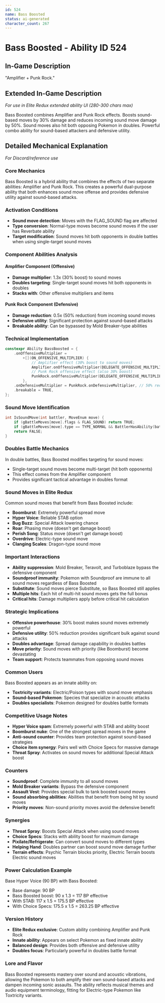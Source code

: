 ```yaml
---
id: 524
name: Bass Boosted
status: ai-generated
character_count: 267
---
```


# Bass Boosted - Ability ID 524

## In-Game Description
"Amplifier + Punk Rock."

## Extended In-Game Description
*For use in Elite Redux extended ability UI (280-300 chars max)*

Bass Boosted combines Amplifier and Punk Rock effects. Boosts sound-based moves by 30% damage and reduces incoming sound move damage by 50%. Sound moves also hit both opposing Pokemon in doubles. Powerful combo ability for sound-based attackers and defensive utility.

## Detailed Mechanical Explanation
*For Discord/reference use*

### Core Mechanics
Bass Boosted is a hybrid ability that combines the effects of two separate abilities: Amplifier and Punk Rock. This creates a powerful dual-purpose ability that both enhances sound move offense and provides defensive utility against sound-based attacks.

### Activation Conditions
- **Sound move detection**: Moves with the FLAG_SOUND flag are affected
- **Type conversion**: Normal-type moves become sound moves if the user has Reverbate ability
- **Target modification**: Sound moves hit both opponents in double battles when using single-target sound moves

### Component Abilities Analysis

#### Amplifier Component (Offensive)
- **Damage multiplier**: 1.3x (30% boost) to sound moves
- **Doubles targeting**: Single-target sound moves hit both opponents in doubles
- **Stacks with**: Other offensive multipliers and items

#### Punk Rock Component (Defensive)
- **Damage reduction**: 0.5x (50% reduction) from incoming sound moves
- **Defensive utility**: Significant protection against sound-based attacks
- **Breakable ability**: Can be bypassed by Mold Breaker-type abilities

### Technical Implementation
```c
constexpr Ability BassBoosted = {
    .onOffensiveMultiplier =
        +[](ON_OFFENSIVE_MULTIPLIER) {
            // Amplifier effect (30% boost to sound moves)
            Amplifier.onOffensiveMultiplier(DELEGATE_OFFENSIVE_MULTIPLIER);
            // Punk Rock offensive effect (also 30% boost)
            PunkRock.onOffensiveMultiplier(DELEGATE_OFFENSIVE_MULTIPLIER);
        },
    .onDefensiveMultiplier = PunkRock.onDefensiveMultiplier, // 50% reduction
    .breakable = TRUE,
};
```

### Sound Move Identification
```c
int IsSoundMove(int battler, MoveEnum move) {
    if (gBattleMoves[move].flags & FLAG_SOUND) return TRUE;
    if (gBattleMoves[move].type == TYPE_NORMAL && BattlerHasAbility(battler, ABILITY_REVERBATE, FALSE)) return TRUE;
    return FALSE;
}
```

### Doubles Battle Mechanics
In double battles, Bass Boosted modifies targeting for sound moves:
- Single-target sound moves become multi-target (hit both opponents)
- This effect comes from the Amplifier component
- Provides significant tactical advantage in doubles format

### Sound Moves in Elite Redux
Common sound moves that benefit from Bass Boosted include:
- **Boomburst**: Extremely powerful spread move
- **Hyper Voice**: Reliable STAB option
- **Bug Buzz**: Special Attack lowering chance
- **Roar**: Phasing move (doesn't get damage boost)
- **Perish Song**: Status move (doesn't get damage boost)
- **Overdrive**: Electric-type sound move
- **Clanging Scales**: Dragon-type sound move

### Important Interactions
- **Ability suppression**: Mold Breaker, Teravolt, and Turboblaze bypass the defensive component
- **Soundproof immunity**: Pokemon with Soundproof are immune to all sound moves regardless of Bass Boosted
- **Substitute**: Sound moves pierce Substitute, so Bass Boosted still applies
- **Multiple hits**: Each hit of multi-hit sound moves gets the full bonus
- **Critical hits**: Damage multipliers apply before critical hit calculation

### Strategic Implications
- **Offensive powerhouse**: 30% boost makes sound moves extremely powerful
- **Defensive utility**: 50% reduction provides significant bulk against sound attacks
- **Doubles advantage**: Spread damage capability in doubles battles
- **Move priority**: Sound moves with priority (like Boomburst) become devastating
- **Team support**: Protects teammates from opposing sound moves

### Common Users
Bass Boosted appears as an innate ability on:
- **Toxtricity variants**: Electric/Poison types with sound move emphasis
- **Sound-based Pokemon**: Species that specialize in acoustic attacks
- **Doubles specialists**: Pokemon designed for doubles battle formats

### Competitive Usage Notes
- **Hyper Voice spam**: Extremely powerful with STAB and ability boost
- **Boomburst nuke**: One of the strongest spread moves in the game
- **Anti-sound counter**: Provides team protection against sound-based strategies
- **Choice item synergy**: Pairs well with Choice Specs for massive damage
- **Throat Spray**: Activates on sound moves for additional Special Attack boost

### Counters
- **Soundproof**: Complete immunity to all sound moves
- **Mold Breaker variants**: Bypass the defensive component
- **Assault Vest**: Provides special bulk to tank boosted sound moves
- **Sound absorbing abilities**: Abilities that benefit from being hit by sound moves
- **Priority moves**: Non-sound priority moves avoid the defensive benefit

### Synergies
- **Throat Spray**: Boosts Special Attack when using sound moves
- **Choice Specs**: Stacks with ability boost for maximum damage
- **Pixilate/Refrigerate**: Can convert sound moves to different types
- **Helping Hand**: Doubles partner can boost sound move damage further
- **Terrain effects**: Psychic Terrain blocks priority, Electric Terrain boosts Electric sound moves

### Power Calculation Example
Base Hyper Voice (90 BP) with Bass Boosted:
- Base damage: 90 BP
- Bass Boosted boost: 90 x 1.3 = 117 BP effective
- With STAB: 117 x 1.5 = 175.5 BP effective
- With Choice Specs: 175.5 x 1.5 = 263.25 BP effective

### Version History
- **Elite Redux exclusive**: Custom ability combining Amplifier and Punk Rock
- **Innate ability**: Appears on select Pokemon as fixed innate ability
- **Balanced design**: Provides both offensive and defensive utility
- **Doubles focus**: Particularly powerful in doubles battle format

### Lore and Flavor
Bass Boosted represents mastery over sound and acoustic vibrations, allowing the Pokemon to both amplify their own sound-based attacks and dampen incoming sonic assaults. The ability reflects musical themes and audio equipment terminology, fitting for Electric-type Pokemon like Toxtricity variants.
